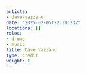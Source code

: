 ```yaml
---
artists:
- dave-vazzano
date: "2025-02-05T22:10:23Z"
locations: []
roles:
- drums
- music
title: Dave Vazzano
type: credit
weight: 1
---
```

